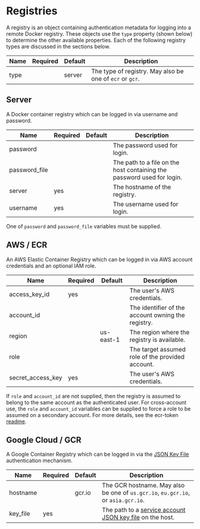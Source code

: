 # Registries

A registry is an object containing authentication metadata for logging into a remote Docker registry. These objects use the `type` property (shown below) to determine the other available properties. Each of the following registry types are discussed in the sections below.

| Name | Required | Default | Description |
| ---- | -------- | ------- | ----------- |
| type |          | server  | The type of registry. May also be one of `ecr` or `gcr`. |

## Server

A Docker container registry which can be logged in via username and password.

| Name          | Required | Default | Description |
| ------------- | -------- | ------- | ----------- |
| password      |          |         | The password used for login. |
| password_file |          |         | The path to a file on the host containing the password used for login. |
| server        | yes      |         | The hostname of the registry. |
| username      | yes      |         | The username used for login. |

One of `password` and `password_file` variables must be supplied.

## AWS / ECR

An AWS Elastic Container Registry which can be logged in via AWS account credentials and an optional IAM role.

| Name              | Required | Default   | Description |
| ----------------- | -------- | --------- | ----------- |
| access_key_id     | yes      |           | The user's AWS credentials. |
| account_id        |          |           | The identifier of the account owning the registry. |
| region            |          | us-east-1 | The region where the registry is available. |
| role              |          |           | The target assumed role of the provided account. |
| secret_access_key | yes      |           | The user's AWS credentials. |

If `role` and `account_id` are not supplied, then the registry is assumed to belong to the same account as the authenticated user. For cross-account use, the `role` and `account_id` variables can be supplied to force a role to be assumed on a secondary account. For more details, see the ecr-token [readme](https://github.com/efritz/ij/blob/master/images/ecr-token/README.md#user-content-ecr-token-generator).

## Google Cloud / GCR

A Google Container Registry which can be logged in via the [JSON Key File](https://cloud.google.com/container-registry/docs/advanced-authentication#json_key_file) authentication mechanism.

| Name     | Required | Default | Description |
| -------- | -------- | ------- | ----------- |
| hostname |          | gcr.io  | The GCR hostname. May also be one of `us.gcr.io`, `eu.gcr.io`, or `asia.gcr.io`. |
| key_file | yes      |         | The path to a [service account JSON key file](https://support.google.com/cloud/answer/6158849#serviceaccounts) on the host. |
